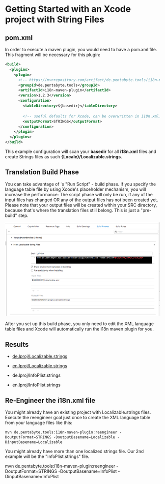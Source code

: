 # Getting Started with an Xcode project with String Files

## pom.xml

In order to execute a maven plugin, you would need to have a pom.xml file. This fragment will be necessary for this plugin:

```xml
<build>
  <plugins>
    <plugin>
      <!-- https://mvnrepository.com/artifact/de.pentabyte.tools/i18n-maven-plugin -->
      <groupId>de.pentabyte.tools</groupId>
      <artifactId>i18n-maven-plugin</artifactId>
      <version>1.2.3</version>
      <configuration>
        <tableDirectory>${basedir}</tableDirectory>

        <!-- useful defaults for Xcode, can be overwritten in i18n.xml: -->
        <outputFormat>STRINGS</outputFormat>
      </configuration>
    </plugin>
  </plugins>
</build>
```

This example configuration will scan your **basedir** for all **i18n.xml** files and create Strings files as such **{Locale}/Localizable.strings**.

## Translation Build Phase

You can take advantage of 
's "Run Script" - build phase. If you specify the language table file by using Xcode's placeholder mechanism, you will increase the performance: The script phase will only be run, if any of the input files has changed OR any of the output files has not been created yet. Please note that your output files will be created within your SRC directory, because that's where the translation files still belong. This is just a "pre-build" step.

![Xcode Build Phase](xcode_build_phase.png)

After you set up this build phase, you only need to edit the XML language table files and Xcode will automatically run the i18n maven plugin for you.

## Results

- [de.lproj/Localizable.strings](../src/test/resources/de.lproj/Localizable.strings)
- [en.lproj/Localizable.strings](../src/test/resources/en.lproj/Localizable.strings)

- de.lproj/InfoPlist.strings
- en.lproj/InfoPlist.strings

## Re-Engineer the i18n.xml file

You might already have an existing project with Localizable.strings files. Execute the reengineer goal just once to create the XML language table from your language files like this:

```
mvn de.pentabyte.tools:i18n-maven-plugin:reengineer -DoutputFormat=STRINGS -DoutputBasename=Localizable -DinputBasename=Localizable
```

You might already have more than one localized strings file. Our 2nd example will be the "InfoPlist.strings" file.

mvn de.pentabyte.tools:i18n-maven-plugin:reengineer -DoutputFormat=STRINGS -DoutputBasename=InfoPlist -DinputBasename=InfoPlist
